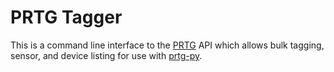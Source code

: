 PRTG Tagger
===========

This is a command line interface to the [PRTG]("http://www.paessler.com/") API which allows bulk tagging, sensor, and device listing for use with [prtg-py]("https://github.com/kevinschoon/prtg-py").

